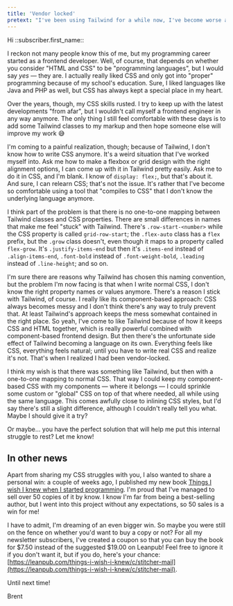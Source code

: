 ```yaml
---
title: 'Vendor locked'
pretext: "I've been using Tailwind for a while now, I've become worse at CSS."
---
```


Hi ::subscriber.first_name::

I reckon not many people know this of me, but my programming career started as a frontend developer. Well, of course, that depends on whether you consider "HTML and CSS" to be "programming languages", but I would say _yes_ — they are. I actually really liked CSS and only got into "proper" programming because of my school's education. Sure, I liked languages like Java and PHP as well, but CSS has always kept a special place in my heart.

Over the years, though, my CSS skills rusted. I try to keep up with the latest developments "from afar", but I wouldn't call myself a frontend engineer in any way anymore. The only thing I still feel comfortable with these days is to add some Tailwind classes to my markup and then hope someone else will improve my work 😅

I'm coming to a painful realization, though; because of Tailwind, I don't know how to write CSS anymore. It's a weird situation that I've worked myself into. Ask me how to make a flexbox or grid design with the right alignment options, I can come up with it in Tailwind pretty easily. Ask me to do it in CSS, and I'm blank. I know of `display: flex;`, but that's about it. And sure, I can relearn CSS; that's not the issue. It's rather that I've become so comfortable using a tool that "compiles to CSS" that I don't know the underlying language anymore. 

I think part of the problem is that there is no one-to-one mapping between Tailwind classes and CSS properties. There are small differences in names that make me feel "stuck" with Tailwind. There's `.row-start-<number>` while the CSS property is called `grid-row-start`; the `.flex-auto` class has a `flex` prefix, but the `.grow` class doesn't, even though it maps to a property called `flex-grow`. It's `.justify-items-end` but then it's `.items-end` instead of `.align-items-end`, `.font-bold` instead of `.font-weight-bold`, `.leading` instead of `.line-height`; and so on.

I'm sure there are reasons why Tailwind has chosen this naming convention, but the problem I'm now facing is that when I write normal CSS, I don't know the right property names or values anymore. There's a reason I stick with Tailwind, of course. I really like its component-based approach: CSS always becomes messy and I don't think there's any way to truly prevent that. At least Tailwind's approach keeps the mess somewhat contained in the right place. So yeah, I've come to like Tailwind because of how it keeps CSS and HTML together, which is really powerful combined with component-based frontend design. But then there's the unfortunate side effect of Tailwind becoming a language on its own. Everything feels like CSS, everything feels natural; until you have to write real CSS and realize it's not. That's when I realized I had been vendor-locked.

I think my wish is that there was something like Tailwind, but then with a one-to-one mapping to normal CSS. That way I could keep my component-based CSS with my components — where it belongs — I could sprinkle some custom or "global" CSS on top of that where needed, all while using the same language. This comes awfully close to inlining CSS styles, but I'd say there's still a slight difference, although I couldn't really tell you what. Maybe I should give it a try?

Or maybe… you have the perfect solution that will help me put this internal struggle to rest? Let me know!

## In other news

Apart from sharing my CSS struggles with you, I also wanted to share a personal win: a couple of weeks ago, I published my new book [Things I wish I knew when I started programming](https://things-i-wish-i-knew.com/). I'm proud that I've managed to sell over 50 copies of it by know. I know I'm far from being a best-selling author, but I went into this project without any expectations, so 50 sales is a win for me!

I have to admit, I'm dreaming of an even bigger win. So maybe you were still on the fence on whether you'd want to buy a copy or not? For all my newsletter subscribers, I've created a coupon so that you can buy the book for $7.50 instead of the suggested $19.00 on Leanpub! Feel free to ignore it if you don't want it, but if you do, here's your chance: [https://leanpub.com/things-i-wish-i-knew/c/stitcher-mail](https://leanpub.com/things-i-wish-i-knew/c/stitcher-mail).

Until next time!

Brent